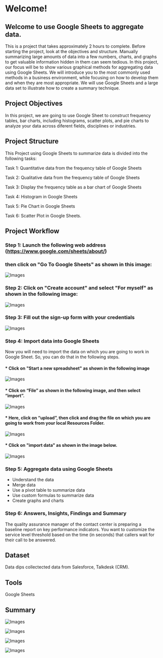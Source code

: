 # Welcome!

## Welcome to use Google Sheets to aggregate data. 
This is a project that takes approximately 2 hours to complete. Before starting the project, look at the objectives and structure. Manually summarizing large amounts of data into a few numbers, charts, and graphs to get valuable information hidden in them can seem tedious. In this project, our focus will be to show various graphical methods for aggregating data using Google Sheets. We will introduce you to the most commonly used methods in a business environment, while focusing on how to develop them and when they are most appropriate. We will use Google Sheets and a large data set to illustrate how to create a summary technique.

## Project Objectives
In this project, we are going to use Google Sheet to construct frequency tables, bar charts, including histograms, scatter plots, and pie charts to analyze your data across diferent fields, disciplines or industries.

## Project Structure
This Project using Google Sheets to summarize data is divided into the following tasks: 

 Task 1: Quantitative data from the frequency table of Google Sheets 
 
 Task 2: Qualitative data from the frequency table of Google Sheets 
 
 Task 3: Display the frequency table as a bar chart of Google Sheets
 
 Task 4: Histogram in Google Sheets 
 
 Task 5: Pie Chart in Google Sheets 
 
 Task 6: Scatter Plot in Google Sheets.
 
## Project Workflow 

### Step 1: Launch the following web address (https://www.google.com/sheets/about/)
### then click on "Go To Google Sheets" as shown in this image: 

![Images](/Images/Google_Sheets.png)

### Step 2: Click on "Create account" and select "For myself" as shown in the following image:

![Images](/Images/Create_Google_Account.png)

### Step 3: Fill out the sign-up form with your credentials

![Images](/Images/Credentials.png)

### Step 4: Import data into Google Sheets

Now you will need to import the data on which you are going to work in Google Sheet. So, you can do that in the following steps.

#### * Click on "Start a new spreadsheet" as shown in the following image

![Images](/Images/New_Spreadsheet.png)

#### * Click on “File” as shown in the following image, and then select “import”.

![Images](/Images/File_Import.png)

#### * Here, click on “upload”, then click and drag the file on which you are going to work from your local Resources Folder.

![Images](/Images/Upload.png)

#### * Click on "import data" as shown in the image below.

![Images](/Images/import_data.png)

### Step 5: Aggregate data using Google Sheets 

* Understand the data
* Merge data
* Use a pivot table to summarize data
* Use custom formulas to summarize data
* Create graphs and charts

### Step 6: Answers, Insights, Findings and Summary
The quality assurance manager of the contact center is preparing a baseline report on key performance indicators. 
You want to customize the service level threshold based on the time (in seconds) that callers wait for their call to be answered.

## Dataset

Data dips collectected data from Salesforce, Talkdesk (CRM).

## Tools

Google Sheets

## Summary


![Images](/Images/Quantitative_Data.png)


![Images](/Images/Bar_Graph.png)


![Images](/Images/Pie_Chart.png)


![Images](/Images/Scatter_Plot.png)


